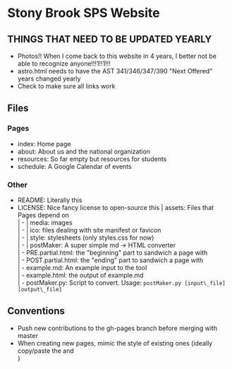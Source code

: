 # Stony Brook SPS Website

## THINGS THAT NEED TO BE UPDATED YEARLY
- Photos!! When I come back to this website in 4 years, I better not be able to recognize anyone!!!1!!1!!!
- astro.html needs to have the AST 341/346/347/390 "Next Offered" years changed yearly
- Check to make sure all links work

## Files

### Pages <HTML5>
- index: Home page
- about: About us and the national organization
- resources: So far empty but resources for students
- schedule: A Google Calendar of events

### Other
- README: Literally this
- LICENSE: Nice fancy license to open-source this
| assets: Files that Pages depend on  
| - | media: images  
| - | ico: files dealing with site manifest or favicon  
| - | style: stylesheets (only styles.css for now)  
| - | postMaker: A super simple md -> HTML converter  
    | - PRE.partial.html: the "beginning" part to sandwich a page with  
    | - POST.partial.html: the "ending" part to sandwich a page with  
    | - example.md: An example input to the tool  
    | - example.html: the output of example.md  
    | - postMaker.py: Script to convert. Usage: `postMaker.py [input\_file] [output\_file]`  

## Conventions

- Push new contributions to the gh-pages branch before merging with master
- When creating new pages, mimic the style of existing ones (ideally copy/paste the <head> and <nav>)
